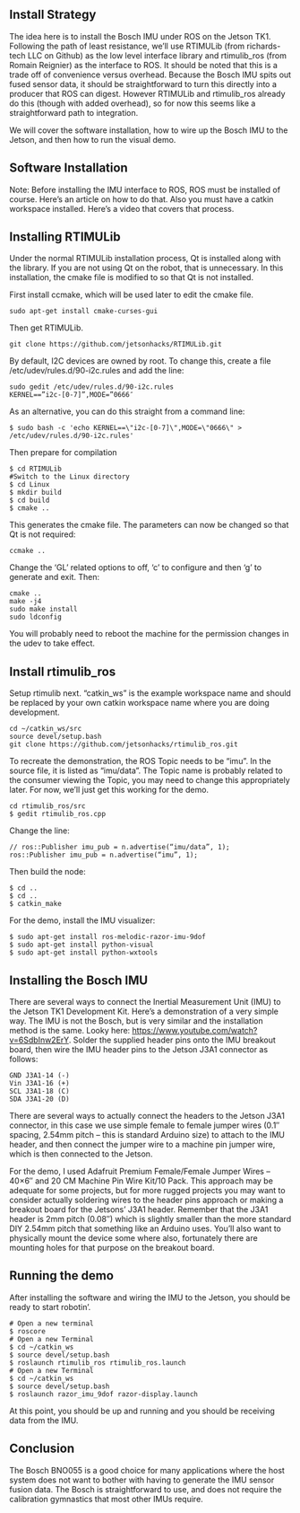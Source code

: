 ## Install Strategy
The idea here is to install the Bosch IMU under ROS on the Jetson TK1. Following the path of least resistance, we’ll use RTIMULib (from richards-tech LLC on Github) as the low level interface library and rtimulib_ros (from Romain Reignier) as the interface to ROS. It should be noted that this is a trade off of convenience versus overhead. Because the Bosch IMU spits out fused sensor data, it should be straightforward to turn this directly into a producer that ROS can digest. However RTIMULib and rtimulib_ros already do this (though with added overhead), so for now this seems like a straightforward path to integration.

We will cover the software installation, how to wire up the Bosch IMU to the Jetson, and then how to run the visual demo.

## Software Installation
Note: Before installing the IMU interface to ROS, ROS must be installed of course. Here’s an article on how to do that. Also you must have a catkin workspace installed. Here’s a video that covers that process.

## Installing RTIMULib
Under the normal RTIMULib installation process, Qt is installed along with the library. If you are not using Qt on the robot, that is unnecessary. In this installation, the cmake file is modified to so that Qt is not installed.

First install ccmake, which will be used later to edit the cmake file.
```
sudo apt-get install cmake-curses-gui
```
Then get RTIMULib.
```
git clone https://github.com/jetsonhacks/RTIMULib.git
```
By default, I2C devices are owned by root. To change this, create a file /etc/udev/rules.d/90-i2c.rules and add the line:
```
sudo gedit /etc/udev/rules.d/90-i2c.rules
KERNEL==”i2c-[0-7]”,MODE=”0666″
```
As an alternative, you can do this straight from a command line:
```
$ sudo bash -c 'echo KERNEL==\"i2c-[0-7]\",MODE=\"0666\" > /etc/udev/rules.d/90-i2c.rules'
```
Then prepare for compilation
```
$ cd RTIMULib
#Switch to the Linux directory
$ cd Linux
$ mkdir build
$ cd build
$ cmake ..
```
This generates the cmake file. The parameters can now be changed so that Qt is not required:
```
ccmake ..
```
Change the ‘GL’ related options to off, ‘c’ to configure and then ‘g’ to generate and exit. Then:
```
cmake ..
make -j4
sudo make install
sudo ldconfig
```
You will probably need to reboot the machine for the permission changes in the udev to take effect.

## Install rtimulib_ros
Setup rtimulib next. “catkin_ws” is the example workspace name and should be replaced by your own catkin workspace name where you are doing development.
```
cd ~/catkin_ws/src
source devel/setup.bash
git clone https://github.com/jetsonhacks/rtimulib_ros.git
```
To recreate the demonstration, the ROS Topic needs to be “imu”. In the source file, it is listed as “imu/data”. The Topic name is probably related to the consumer viewing the Topic, you may need to change this appropriately later. For now, we’ll just get this working for the demo.
```
cd rtimulib_ros/src
$ gedit rtimulib_ros.cpp
```
Change the line:
```
// ros::Publisher imu_pub = n.advertise(“imu/data”, 1);
ros::Publisher imu_pub = n.advertise(“imu”, 1);
```
Then build the node:
```
$ cd ..
$ cd ..
$ catkin_make
```
For the demo, install the IMU visualizer:
```
$ sudo apt-get install ros-melodic-razor-imu-9dof
$ sudo apt-get install python-visual
$ sudo apt-get install python-wxtools
```
## Installing the Bosch IMU
There are several ways to connect the Inertial Measurement Unit (IMU) to the Jetson TK1 Development Kit. Here’s a demonstration of a very simple way. The IMU is not the Bosch, but is very similar and the installation method is the same. Looky here: https://www.youtube.com/watch?v=6SdbInw2ErY. Solder the supplied header pins onto the IMU breakout board, then wire the IMU header pins to the Jetson J3A1 connector as follows:
```
GND J3A1-14 (-)
Vin J3A1-16 (+)
SCL J3A1-18 (C)
SDA J3A1-20 (D)
```
There are several ways to actually connect the headers to the Jetson J3A1 connector, in this case we use simple female to female jumper wires (0.1″ spacing, 2.54mm pitch – this is standard Arduino size) to attach to the IMU header, and then connect the jumper wire to a machine pin jumper wire, which is then connected to the Jetson.

For the demo, I used Adafruit Premium Female/Female Jumper Wires – 40×6″ and 20 CM Machine Pin Wire Kit/10 Pack. This approach may be adequate for some projects, but for more rugged projects you may want to consider actually soldering wires to the header pins approach or making a breakout board for the Jetsons’ J3A1 header. Remember that the J3A1 header is 2mm pitch (0.08″) which is slightly smaller than the more standard DIY 2.54mm pitch that something like an Arduino uses. You’ll also want to physically mount the device some where also, fortunately there are mounting holes for that purpose on the breakout board.
## Running the demo
After installing the software and wiring the IMU to the Jetson, you should be ready to start robotin’.
```
# Open a new terminal
$ roscore
# Open a new Terminal
$ cd ~/catkin_ws
$ source devel/setup.bash
$ roslaunch rtimulib_ros rtimulib_ros.launch
# Open a new Terminal
$ cd ~/catkin_ws
$ source devel/setup.bash
$ roslaunch razor_imu_9dof razor-display.launch
```
At this point, you should be up and running and you should be receiving data from the IMU.

## Conclusion
The Bosch BNO055 is a good choice for many applications where the host system does not want to bother with having to generate the IMU sensor fusion data. The Bosch is straightforward to use, and does not require the calibration gymnastics that most other IMUs require.
